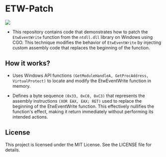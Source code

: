 # ETW-Patch
<a href="https://t.me/pulzetools"><img src="https://img.shields.io/badge/Join%20my%20Telegram%20group-2CA5E0?style=for-the-badge&logo=telegram&labelColor=db44ad&color=5e2775"></a>

- This repository contains code that demonstrates how to patch the ```EtwEventWrite``` function from the ```ntdll.dll``` library on Windows using CGO. This technique modifies the behavior of ```EtwEventWrite``` by injecting custom assembly code that replaces the beginning of the function.

## How it works?
- Uses Windows API functions ```(GetModuleHandleA, GetProcAddress, VirtualProtect)``` to locate and modify the EtwEventWrite function in memory.

- Defines a byte sequence ```(0x33, 0xC0, 0xC3)``` that represents the assembly instructions ```(XOR EAX, EAX; RET)``` used to replace the beginning of the EtwEventWrite function. This effectively nullifies the function's effect, making it return immediately without performing its intended actions.


## License
This project is licensed under the MIT License. See the LICENSE file for details.